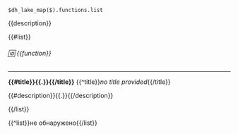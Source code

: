 ```jsonata
$dh_lake_map($).functions.list
```

{{description}}

{{#list}}
###### :id: {{function}}

---
**{{#title}}{{.}}{{/title}}**
{{^title}}*no title provided*{{/title}}

{{#description}}{{.}}{{/description}}

{{/list}}

{{^list}}не обнаружено{{/list}}